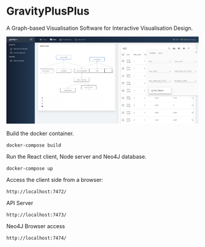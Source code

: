 # GravityPlusPlus
A Graph-based Visualisation Software for Interactive Visualisation Design.

![alt text](./assets/images/data-screenshot.png)

Build the docker container.

    docker-compose build
    
Run the React client, Node server and Neo4J database.

    docker-compose up

Access the client side from a browser:

    http://localhost:7472/

API Server

    http://localhost:7473/

Neo4J Browser access

    http://localhost:7474/

